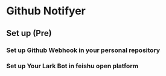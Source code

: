 # Github Notifyer

## Set up (Pre)

### Set up Github Webhook in your personal repository

### Set up Your Lark Bot in feishu open platform

